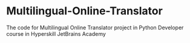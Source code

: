 # Multilingual-Online-Translator
The code for Multilingual Online Translator project in Python Developer course in Hyperskill JetBrains Academy
